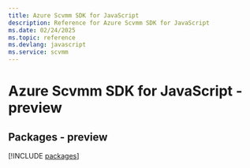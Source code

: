 ```yaml
---
title: Azure Scvmm SDK for JavaScript
description: Reference for Azure Scvmm SDK for JavaScript
ms.date: 02/24/2025
ms.topic: reference
ms.devlang: javascript
ms.service: scvmm
---
```

# Azure Scvmm SDK for JavaScript - preview
## Packages - preview
[!INCLUDE [packages](scvmm-index.md)]